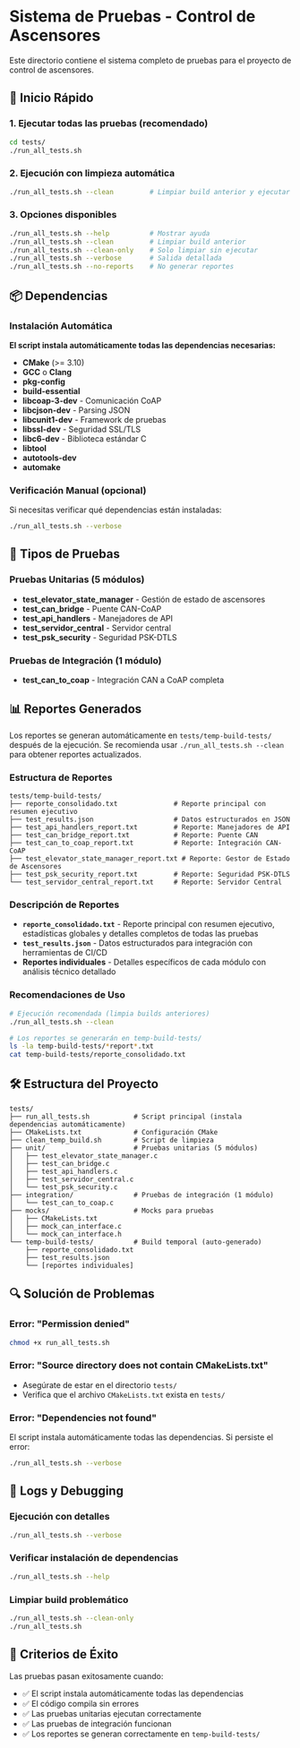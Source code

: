 # Sistema de Pruebas - Control de Ascensores

Este directorio contiene el sistema completo de pruebas para el proyecto de control de ascensores.

## 🚀 Inicio Rápido

### 1. Ejecutar todas las pruebas (recomendado)
```bash
cd tests/
./run_all_tests.sh
```

### 2. Ejecución con limpieza automática
```bash
./run_all_tests.sh --clean         # Limpiar build anterior y ejecutar
```

### 3. Opciones disponibles
```bash
./run_all_tests.sh --help          # Mostrar ayuda
./run_all_tests.sh --clean         # Limpiar build anterior
./run_all_tests.sh --clean-only    # Solo limpiar sin ejecutar
./run_all_tests.sh --verbose       # Salida detallada
./run_all_tests.sh --no-reports    # No generar reportes
```

## 📦 Dependencias

### Instalación Automática
**El script instala automáticamente todas las dependencias necesarias:**
- **CMake** (>= 3.10)
- **GCC** o **Clang**
- **pkg-config**
- **build-essential**
- **libcoap-3-dev** - Comunicación CoAP
- **libcjson-dev** - Parsing JSON
- **libcunit1-dev** - Framework de pruebas
- **libssl-dev** - Seguridad SSL/TLS
- **libc6-dev** - Biblioteca estándar C
- **libtool**
- **autotools-dev**
- **automake**

### Verificación Manual (opcional)
Si necesitas verificar qué dependencias están instaladas:
```bash
./run_all_tests.sh --verbose
```

## 🧪 Tipos de Pruebas

### Pruebas Unitarias (5 módulos)
- **test_elevator_state_manager** - Gestión de estado de ascensores
- **test_can_bridge** - Puente CAN-CoAP
- **test_api_handlers** - Manejadores de API
- **test_servidor_central** - Servidor central
- **test_psk_security** - Seguridad PSK-DTLS

### Pruebas de Integración (1 módulo)
- **test_can_to_coap** - Integración CAN a CoAP completa

## 📊 Reportes Generados

Los reportes se generan automáticamente en `tests/temp-build-tests/` después de la ejecución. Se recomienda usar `./run_all_tests.sh --clean` para obtener reportes actualizados.

### Estructura de Reportes
```
tests/temp-build-tests/
├── reporte_consolidado.txt              # Reporte principal con resumen ejecutivo
├── test_results.json                    # Datos estructurados en JSON
├── test_api_handlers_report.txt         # Reporte: Manejadores de API
├── test_can_bridge_report.txt           # Reporte: Puente CAN
├── test_can_to_coap_report.txt          # Reporte: Integración CAN-CoAP
├── test_elevator_state_manager_report.txt # Reporte: Gestor de Estado de Ascensores
├── test_psk_security_report.txt         # Reporte: Seguridad PSK-DTLS
└── test_servidor_central_report.txt     # Reporte: Servidor Central
```

### Descripción de Reportes

- **`reporte_consolidado.txt`** - Reporte principal con resumen ejecutivo, estadísticas globales y detalles completos de todas las pruebas
- **`test_results.json`** - Datos estructurados para integración con herramientas de CI/CD
- **Reportes individuales** - Detalles específicos de cada módulo con análisis técnico detallado

### Recomendaciones de Uso

```bash
# Ejecución recomendada (limpia builds anteriores)
./run_all_tests.sh --clean

# Los reportes se generarán en temp-build-tests/
ls -la temp-build-tests/*report*.txt
cat temp-build-tests/reporte_consolidado.txt
```

## 🛠️ Estructura del Proyecto

```
tests/
├── run_all_tests.sh           # Script principal (instala dependencias automáticamente)
├── CMakeLists.txt             # Configuración CMake
├── clean_temp_build.sh        # Script de limpieza
├── unit/                      # Pruebas unitarias (5 módulos)
│   ├── test_elevator_state_manager.c
│   ├── test_can_bridge.c
│   ├── test_api_handlers.c
│   ├── test_servidor_central.c
│   └── test_psk_security.c
├── integration/               # Pruebas de integración (1 módulo)
│   └── test_can_to_coap.c
├── mocks/                     # Mocks para pruebas
│   ├── CMakeLists.txt
│   ├── mock_can_interface.c
│   └── mock_can_interface.h
└── temp-build-tests/          # Build temporal (auto-generado)
    ├── reporte_consolidado.txt
    ├── test_results.json
    └── [reportes individuales]
```

## 🔍 Solución de Problemas

### Error: "Permission denied"
```bash
chmod +x run_all_tests.sh
```

### Error: "Source directory does not contain CMakeLists.txt"
- Asegúrate de estar en el directorio `tests/`
- Verifica que el archivo `CMakeLists.txt` exista en `tests/`

### Error: "Dependencies not found"
El script instala automáticamente todas las dependencias. Si persiste el error:
```bash
./run_all_tests.sh --verbose
```

## 📝 Logs y Debugging

### Ejecución con detalles
```bash
./run_all_tests.sh --verbose
```

### Verificar instalación de dependencias
```bash
./run_all_tests.sh --help
```

### Limpiar build problemático
```bash
./run_all_tests.sh --clean-only
./run_all_tests.sh
```

## 🎯 Criterios de Éxito

Las pruebas pasan exitosamente cuando:
- ✅ El script instala automáticamente todas las dependencias
- ✅ El código compila sin errores
- ✅ Las pruebas unitarias ejecutan correctamente
- ✅ Las pruebas de integración funcionan
- ✅ Los reportes se generan correctamente en `temp-build-tests/`

